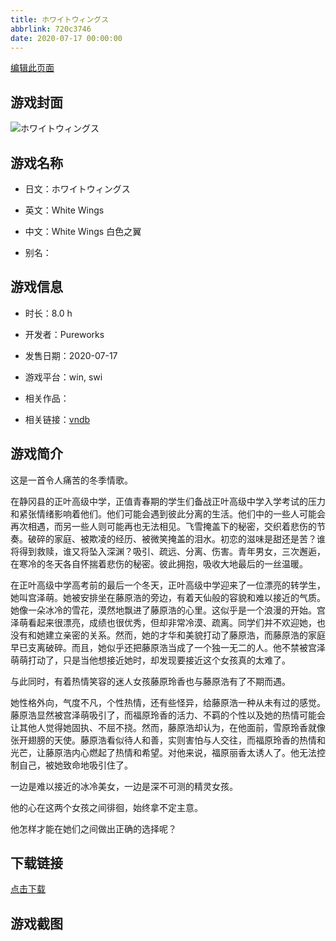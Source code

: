```yaml
---
title: ホワイトウィングス
abbrlink: 720c3746
date: 2020-07-17 00:00:00
---
```

[编辑此页面](https://github.com/ACG-3/ADV3-source/blob/main/source/_posts/%E3%83%9B%E3%83%AF%E3%82%A4%E3%83%88%E3%82%A6%E3%82%A3%E3%83%B3%E3%82%B0%E3%82%B9.md)

## 游戏封面

![ホワイトウィングス](https://pan.timero.xyz/d/onedrive/img_lib_001/%E3%83%9B%E3%83%AF%E3%82%A4%E3%83%88%E3%82%A6%E3%82%A3%E3%83%B3%E3%82%B0%E3%82%B9_cover.avif)


## 游戏名称

- 日文：ホワイトウィングス
- 英文：White Wings
- 中文：White Wings 白色之翼

- 别名：


## 游戏信息

- 时长：8.0 h
- 开发者：Pureworks
- 发售日期：2020-07-17
- 游戏平台：win, swi
- 相关作品：

- 相关链接：[vndb](https://vndb.org/v27379)


## 游戏简介

这是一首令人痛苦的冬季情歌。

在静冈县的正叶高级中学，正值青春期的学生们备战正叶高级中学入学考试的压力和紧张情绪影响着他们。他们可能会遇到彼此分离的生活。他们中的一些人可能会再次相遇，而另一些人则可能再也无法相见。飞雪掩盖下的秘密，交织着悲伤的节奏。破碎的家庭、被欺凌的经历、被微笑掩盖的泪水。初恋的滋味是甜还是苦？谁将得到救赎，谁又将坠入深渊？吸引、疏远、分离、伤害。青年男女，三次邂逅，在寒冷的冬天各自怀揣着悲伤的秘密。彼此拥抱，吸收大地最后的一丝温暖。

在正叶高级中学高考前的最后一个冬天，正叶高级中学迎来了一位漂亮的转学生，她叫宫泽萌。她被安排坐在藤原浩的旁边，有着天仙般的容貌和难以接近的气质。她像一朵冰冷的雪花，漠然地飘进了藤原浩的心里。这似乎是一个浪漫的开始。宫泽萌看起来很漂亮，成绩也很优秀，但却非常冷漠、疏离。同学们并不欢迎她，也没有和她建立亲密的关系。然而，她的才华和美貌打动了藤原浩，而藤原浩的家庭早已支离破碎。而且，她似乎还把藤原浩当成了一个独一无二的人。他不禁被宫泽萌萌打动了，只是当他想接近她时，却发现要接近这个女孩真的太难了。

与此同时，有着热情笑容的迷人女孩藤原玲香也与藤原浩有了不期而遇。

她性格外向，气度不凡，个性热情，还有些怪异，给藤原浩一种从未有过的感觉。藤原浩显然被宫泽萌吸引了，而福原玲香的活力、不羁的个性以及她的热情可能会让其他人觉得她固执、不屈不挠。然而，藤原浩却认为，在他面前，雪原玲香就像张开翅膀的天使。藤原浩看似待人和善，实则害怕与人交往，而福原玲香的热情和光芒，让藤原浩内心燃起了热情和希望。对他来说，福原丽香太诱人了。他无法控制自己，被她致命地吸引住了。

一边是难以接近的冰冷美女，一边是深不可测的精灵女孩。

他的心在这两个女孩之间徘徊，始终拿不定主意。

他怎样才能在她们之间做出正确的选择呢？




## 下载链接

[点击下载](https://pan.timero.xyz/onedrive/adv_lib_001/%E3%83%9B%E3%83%AF%E3%82%A4%E3%83%88%E3%82%A6%E3%82%A3%E3%83%B3%E3%82%B0%E3%82%B9)


## 游戏截图


